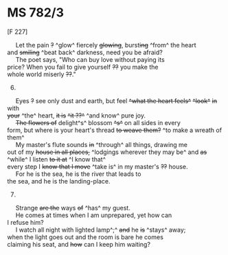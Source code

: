 # MS 782/3

[F 227]

&nbsp;&nbsp;&nbsp;&nbsp;&nbsp;Let the pain ~~?~~ ^glow^ fiercely ~~glowing~~, burst~~ing~~ ^from^ the heart \
and ~~smiling~~ ^beat back^ darkness, need you be afraid? \
&nbsp;&nbsp;&nbsp;&nbsp;&nbsp;The poet says, "Who can buy love without paying its \
price? When you fail to give yourself ~~??~~ you make the \
whole world miserly ~~??~~." 

6. 

&nbsp;&nbsp;&nbsp;&nbsp;&nbsp;Eyes ~~?~~ see only dust and earth, but feel ~~^what the heart feels^~~ ~~^look^~~ ~~in~~ with \
~~your~~ ^the^ heart, ~~it is~~ ~~^it ??^~~ ^and know^ pure joy. \
&nbsp;&nbsp;&nbsp;&nbsp;&nbsp;~~The flowers of~~ delight^s^ blossom ~~^s^~~ on all sides in every \
form, but where is your heart's thread ~~to weave
them?~~ ^to make a wreath of them^ \
&nbsp;&nbsp;&nbsp;&nbsp;&nbsp;My master's flute sounds ~~in~~ ^through^ all things, drawing me \
out of my ~~house in all places,~~ ^lodgings wherever they may be^ and ~~as~~ ^while^ I listen ~~to it at~~ ^I know that^ \
every step I ~~know that I move~~ ^take is^ in my master's ~~??~~ house. \
&nbsp;&nbsp;&nbsp;&nbsp;&nbsp;For he is the sea, he is the river that leads to \
the sea, and he is the landing-place. 

7. 

&nbsp;&nbsp;&nbsp;&nbsp;&nbsp;Strange ~~are the~~ ways ~~of~~ ^has^ my guest. \
&nbsp;&nbsp;&nbsp;&nbsp;&nbsp;He comes at times when I am unprepared, yet how can \
I refuse him? \
&nbsp;&nbsp;&nbsp;&nbsp;&nbsp;I watch all night with lighted lamp^;^ ~~and~~ he ~~is~~ ^stays^ away; \
when the light goes out and the room is bare he
comes \
claiming his seat, and ~~how~~ can I keep him waiting?
